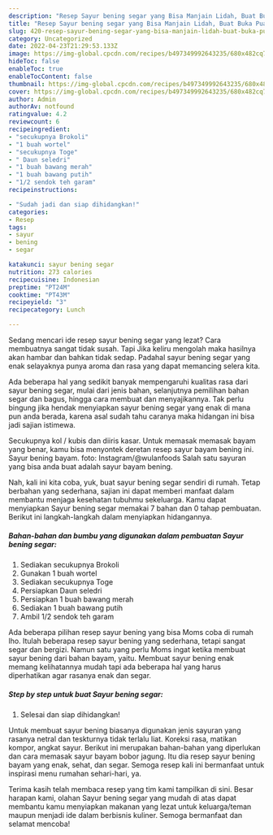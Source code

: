 ```yaml
---
description: "Resep Sayur bening segar yang Bisa Manjain Lidah, Buat Buka Puasa Enak"
title: "Resep Sayur bening segar yang Bisa Manjain Lidah, Buat Buka Puasa Enak"
slug: 420-resep-sayur-bening-segar-yang-bisa-manjain-lidah-buat-buka-puasa-enak
category: Uncategorized
date: 2022-04-23T21:29:53.133Z
image: https://img-global.cpcdn.com/recipes/b497349992643235/680x482cq70/sayur-bening-segar-foto-resep-utama.jpg
hideToc: false
enableToc: true
enableTocContent: false
thumbnail: https://img-global.cpcdn.com/recipes/b497349992643235/680x482cq70/sayur-bening-segar-foto-resep-utama.jpg
cover: https://img-global.cpcdn.com/recipes/b497349992643235/680x482cq70/sayur-bening-segar-foto-resep-utama.jpg
author: Admin
authorAv: notfound
ratingvalue: 4.2
reviewcount: 6
recipeingredient:
- "secukupnya Brokoli"
- "1 buah wortel"
- "secukupnya Toge"
- " Daun seledri"
- "1 buah bawang merah"
- "1 buah bawang putih"
- "1/2 sendok teh garam"
recipeinstructions:

- "Sudah jadi dan siap dihidangkan!"
categories:
- Resep
tags:
- sayur
- bening
- segar

katakunci: sayur bening segar 
nutrition: 273 calories
recipecuisine: Indonesian
preptime: "PT24M"
cooktime: "PT43M"
recipeyield: "3"
recipecategory: Lunch

---
```



Sedang mencari ide resep sayur bening segar yang lezat? Cara membuatnya sangat tidak susah. Tapi Jika keliru mengolah maka hasilnya akan hambar dan bahkan tidak sedap. Padahal sayur bening segar yang enak selayaknya punya aroma dan rasa yang dapat memancing selera kita.


Ada beberapa hal yang sedikit banyak mempengaruhi kualitas rasa dari sayur bening segar, mulai dari jenis bahan, selanjutnya pemilihan bahan segar dan bagus, hingga cara membuat dan menyajikannya. Tak perlu bingung jika hendak menyiapkan sayur bening segar yang enak di mana pun anda berada, karena asal sudah tahu caranya maka hidangan ini bisa jadi sajian istimewa.

Secukupnya kol / kubis dan diiris kasar. Untuk memasak memasak bayam yang benar, kamu bisa menyontek deretan resep sayur bayam bening ini. Sayur bening bayam. foto: Instagram/@wulanfoods Salah satu sayuran yang bisa anda buat adalah sayur bayam bening.


Nah, kali ini kita coba, yuk, buat sayur bening segar sendiri di rumah. Tetap berbahan yang sederhana, sajian ini dapat memberi manfaat dalam membantu menjaga kesehatan tubuhmu sekeluarga. Kamu dapat menyiapkan Sayur bening segar memakai 7 bahan dan 0 tahap pembuatan. Berikut ini langkah-langkah dalam menyiapkan hidangannya.

<!--inarticleads1-->

##### Bahan-bahan dan bumbu yang digunakan dalam pembuatan Sayur bening segar:

1. Sediakan secukupnya Brokoli
1. Gunakan 1 buah wortel
1. Sediakan secukupnya Toge
1. Persiapkan  Daun seledri
1. Persiapkan 1 buah bawang merah
1. Sediakan 1 buah bawang putih
1. Ambil 1/2 sendok teh garam


Ada beberapa pilihan resep sayur bening yang bisa Moms coba di rumah lho. Itulah beberapa resep sayur bening yang sederhana, tetapi sangat segar dan bergizi. Namun satu yang perlu Moms ingat ketika membuat sayur bening dari bahan bayam, yaitu. Membuat sayur bening enak memang kelihatannya mudah tapi ada beberapa hal yang harus diperhatikan agar rasanya enak dan segar. 

<!--inarticleads2-->

##### Step by step untuk buat Sayur bening segar:


1. Selesai dan siap dihidangkan!

Untuk membuat sayur bening biasanya digunakan jenis sayuran yang rasanya netral dan teskturnya tidak terlalu liat. Koreksi rasa, matikan kompor, angkat sayur. Berikut ini merupakan bahan-bahan yang diperlukan dan cara memasak sayur bayam bobor jagung. Itu dia resep sayur bening bayam yang enak, sehat, dan segar. Semoga resep kali ini bermanfaat untuk inspirasi menu rumahan sehari-hari, ya. 

Terima kasih telah membaca resep yang tim kami tampilkan di sini. Besar harapan kami, olahan Sayur bening segar yang mudah di atas dapat membantu kamu menyiapkan makanan yang lezat untuk keluarga/teman maupun menjadi ide dalam berbisnis kuliner. Semoga bermanfaat dan selamat mencoba!
